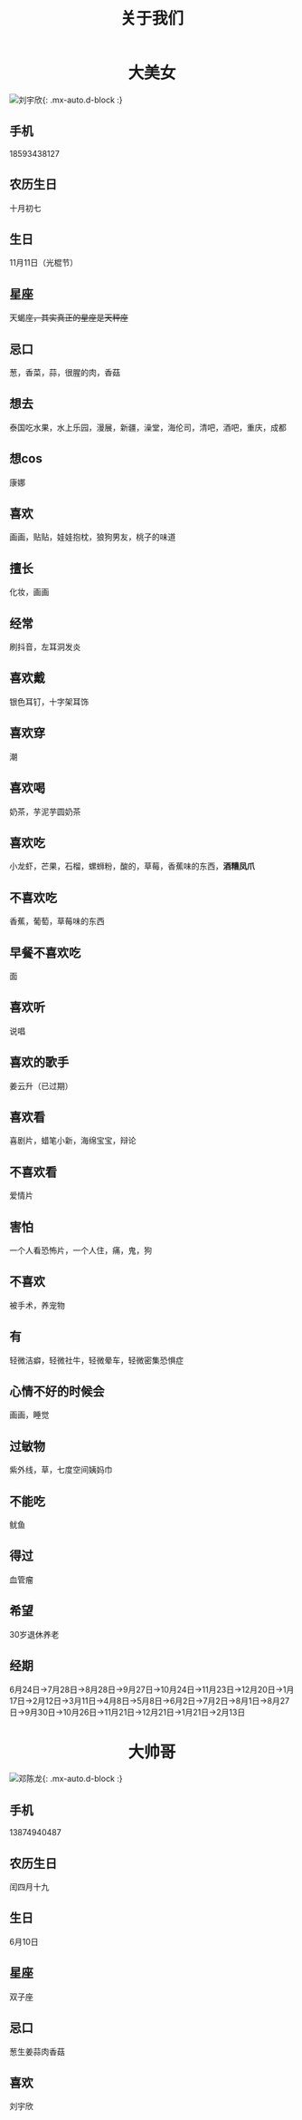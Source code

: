 ﻿---
layout: page
title: 关于我们
---

# <center> 大美女

![刘宇欣](/assets/img/美女.jpg){: .mx-auto.d-block :}

## 手机

18593438127

## 农历生日

十月初七

## 生日

11月11日（光棍节）

## 星座

天蝎座~~，其实真正的星座是天秤座~~

## 忌口

葱，香菜，蒜，很腥的肉，香菇

## 想去

泰国吃水果，水上乐园，漫展，新疆，澡堂，海伦司，清吧，酒吧，重庆，成都

## 想cos

康娜

## 喜欢

画画，贴贴，娃娃抱枕，狼狗男友，桃子的味道

## 擅长

化妆，画画

## 经常

刷抖音，左耳洞发炎

## 喜欢戴

银色耳钉，十字架耳饰

## 喜欢穿

潮

## 喜欢喝

奶茶，芋泥芋圆奶茶

## 喜欢吃

小龙虾，芒果，石榴，螺蛳粉，酸的，草莓，香蕉味的东西，**酒糟凤爪**

## 不喜欢吃

香蕉，葡萄，草莓味的东西

## 早餐不喜欢吃

面

## 喜欢听

说唱

## 喜欢的歌手

姜云升（已过期）

## 喜欢看

喜剧片，蜡笔小新，海绵宝宝，辩论

## 不喜欢看

爱情片

## 害怕

一个人看恐怖片，一个人住，痛，鬼，狗

## 不喜欢

被手术，养宠物

## 有

轻微洁癖，轻微社牛，轻微晕车，轻微密集恐惧症

## 心情不好的时候会

画画，睡觉

## 过敏物

紫外线，草，七度空间姨妈巾

## 不能吃

鱿鱼

## 得过

血管瘤

## 希望

30岁退休养老

## 经期

6月24日->7月28日->8月28日->9月27日->10月24日->11月23日->12月20日->1月17日->2月12日->3月11日->4月8日->5月8日→6月2日→7月2日→8月1日→8月27日→9月30日→10月26日→11月21日→12月21日→1月21日→2月13日

# <center> 大帅哥

![邓陈龙](/assets/img/帅哥.jpg){: .mx-auto.d-block :}

## 手机

13874940487

## 农历生日

闰四月十九

## 生日

6月10日

## 星座

双子座

## 忌口

葱生姜蒜肉香菇

## 喜欢

刘宇欣

